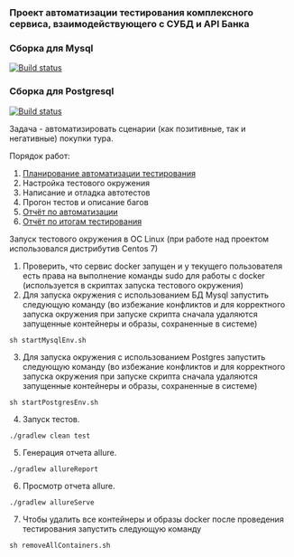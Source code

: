 ### Проект автоматизации тестирования комплексного сервиса, взаимодействующего с СУБД и API Банка

### Сборка для Mysql
[![Build status](https://ci.appveyor.com/api/projects/status/umyyr8ehkdoiao48?svg=true)](https://ci.appveyor.com/project/root1604/qa-diploma)

### Сборка для Postgresql
[![Build status](https://ci.appveyor.com/api/projects/status/sx7xdf20wqce2xt0?svg=true)](https://ci.appveyor.com/project/root1604/qa-diploma-5i6lg)

Задача - автоматизировать сценарии (как позитивные, так и негативные) покупки тура.  

Порядок работ:  
1. [Планирование автоматизации тестирования](documentation/Plan.md)
2. Настройка тестового окружения
3. Написание и отладка автотестов
4. Прогон тестов и описание багов
5. [Отчёт по автоматизации](documentation/Summary.md)
6. [Отчёт по итогам тестирования](documentation/Report.md)
  
Запуск тестового окружения в ОС Linux (при работе над проектом использовался дистрибутив Centos 7)
1. Проверить, что сервис docker запущен и у текущего пользователя есть права на выполнение команды sudo для работы с docker (используется в скриптах запуска тестового окружения)
2. Для запуска окружения с использованием БД Mysql запустить следующую команду (во избежание конфликтов и для корректного запуска окружения при запуске скрипта сначала удаляются запущенные контейнеры и образы, сохраненные в системе)
```
sh startMysqlEnv.sh
```
3. Для запуска окружения с использованием Postgres запустить следующую команду (во избежание конфликтов и для корректного запуска окружения при запуске скрипта сначала удаляются запущенные контейнеры и образы, сохраненные в системе)
```
sh startPostgresEnv.sh
```
4. Запуск тестов.
```
./gradlew clean test
```
5. Генерация отчета allure.
```
./gradlew allureReport
```
6. Просмотр отчета allure.
```
./gradlew allureServe
```
7. Чтобы удалить все контейнеры и образы docker после проведения тестирования запустить следующую команду
```
sh removeAllContainers.sh
```

